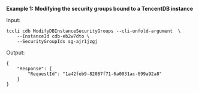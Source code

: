 **Example 1: Modifying the security groups bound to a TencentDB instance**



Input: 

```
tccli cdb ModifyDBInstanceSecurityGroups --cli-unfold-argument  \
    --InstanceId cdb-eb2w7dto \
    --SecurityGroupIds sg-ajr1jzgj
```

Output: 
```
{
    "Response": {
        "RequestId": "1a42feb9-82087f71-6a0031ac-699a92a8"
    }
}
```

